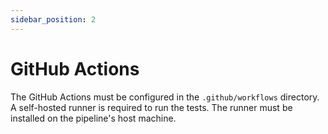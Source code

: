 ```yaml
---
sidebar_position: 2
---
```

# GitHub Actions

The GitHub Actions must be configured in the `.github/workflows` directory.
A self-hosted runner is required to run the tests. The runner must be installed on the pipeline's host machine.
